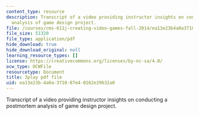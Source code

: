 ```yaml
---
content_type: resource
description: Transcript of a video providing instructor insights on conducting a postmortem
  analysis of game design project.
file: /courses/cms-611j-creating-video-games-fall-2014/ea13e23b4a0a371087e40162e29632a0_4HP37G4v3S8.pdf
file_size: 51320
file_type: application/pdf
hide_download: true
hide_download_original: null
learning_resource_types: []
license: https://creativecommons.org/licenses/by-nc-sa/4.0/
ocw_type: OCWFile
resourcetype: Document
title: 3play pdf file
uid: ea13e23b-4a0a-3710-87e4-0162e29632a0
---
```

Transcript of a video providing instructor insights on conducting a postmortem analysis of game design project.